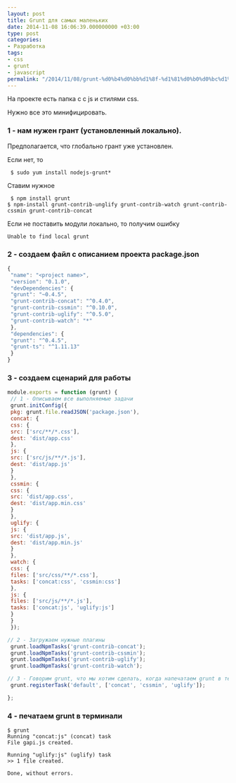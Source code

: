 ```yaml
---
layout: post
title: Grunt для самых маленьких
date: 2014-11-08 16:06:39.000000000 +03:00
type: post
categories:
- Разработка
tags:
- css
- grunt
- javascript
permalink: "/2014/11/08/grunt-%d0%b4%d0%bb%d1%8f-%d1%81%d0%b0%d0%bc%d1%8b%d1%85-%d0%bc%d0%b0%d0%bb%d0%b5%d0%bd%d1%8c%d0%ba%d0%b8%d1%85/"
---
```

На проекте есть папка с с js и стилями css.

Нужно все это минифицировать.

### 1 - нам нужен грант (установленный локально).

Предполагается, что глобально грант уже установлен.

Если нет, то

```shell
 $ sudo yum install nodejs-grunt*
```

Ставим нужное

```shell
 $ npm install grunt  
$ npm-install grunt-contrib-unglify grunt-contrib-watch grunt-contrib-cssmin grunt-contrib-concat
```

Если не поставить модули локально, то получим ошибку

```
Unable to find local grunt
```

### 2 - создаем файл с описанием проекта package.json

```javascript
{  
 "name": "<project name>",  
 "version": "0.1.0",  
 "devDependencies": {  
 "grunt": "~0.4.5",  
 "grunt-contrib-concat": "^0.4.0",  
 "grunt-contrib-cssmin": "^0.10.0",  
 "grunt-contrib-uglify": "^0.5.0",  
 "grunt-contrib-watch": "*"  
 },  
 "dependencies": {  
 "grunt": "^0.4.5",  
 "grunt-ts": "^1.11.13"  
 }  
}
```

### 3 - создаем сценарий для работы

```javascript
module.exports = function (grunt) {  
 // 1 - Описываем все выполняемые задачи  
 grunt.initConfig({  
 pkg: grunt.file.readJSON('package.json'),  
 concat: {  
 css: {  
 src: ['src/**/*.css'],  
 dest: 'dist/app.css'  
 },  
 js: {  
 src: ['src/js/**/*.js'],  
 dest: 'dist/app.js'  
 }  
 },  
 cssmin: {  
 css: {  
 src: 'dist/app.css',  
 dest: 'dist/app.min.css'  
 }  
 },  
 uglify: {  
 js: {  
 src: 'dist/app.js',  
 dest: 'dist/app.min.js'  
 }  
 },  
 watch: {  
 css: {  
 files: ['src/css/**/*.css'],  
 tasks: ['concat:css', 'cssmin:css']  
 },  
 js: {  
 files: ['src/js/**/*.js'],  
 tasks: ['concat:js', 'uglify:js']  
 }  
 }  
 });

// 2 - Загружаем нужные плагины  
 grunt.loadNpmTasks('grunt-contrib-concat');  
 grunt.loadNpmTasks('grunt-contrib-cssmin');  
 grunt.loadNpmTasks('grunt-contrib-uglify');  
 grunt.loadNpmTasks('grunt-contrib-watch');

// 3 - Говорим grunt, что мы хотим сделать, когда напечатаем grunt в терминале.  
 grunt.registerTask('default', ['concat', 'cssmin', 'uglify']);

};
```

### 4 - печатаем grunt в терминали

```shell
$ grunt  
Running "concat:js" (concat) task  
File gapi.js created.

Running "uglify:js" (uglify) task  
>> 1 file created.

Done, without errors.
```

